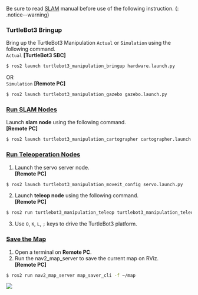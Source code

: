 Be sure to read [SLAM](http://emanual.robotis.com/docs/en/platform/turtlebot3/slam/#slam) manual before use of the following instruction.
{: .notice--warning}

### TurtleBot3 Bringup


Bring up the TurtleBot3 Manipulation `Actual` or `Simulation` using the following command.  
`Actual` **[TurtleBot3 SBC]**  
  ```bash
  $ ros2 launch turtlebot3_manipulation_bringup hardware.launch.py
  ```
OR  
`Simulation` **[Remote PC]**  
  ```bash
  $ ros2 launch turtlebot3_manipulation_gazebo gazebo.launch.py
  ```

### [Run SLAM Nodes](#run_slam_nodes)

Launch **slam node** using the following command.  
**[Remote PC]**   
  ```bash
$ ros2 launch turtlebot3_manipulation_cartographer cartographer.launch.py
  ```

### [Run Teleoperation Nodes](#run_teleoperation_nodes)  


1. Launch the servo server node.  
**[Remote PC]**
  ```bash
$ ros2 launch turtlebot3_manipulation_moveit_config servo.launch.py
  ```  

2. Launch **teleop node** using the following command.  
**[Remote PC]**
  ```bash
$ ros2 run turtlebot3_manipulation_teleop turtlebot3_manipulation_teleop
  ```

3. Use `O`, `K`, `L`, `;` keys to drive the TurtleBot3 platform.

### [Save the Map](#save_the_map)

1. Open a terminal on **Remote PC**. 
2. Run the nav2_map_server to save the current map on RViz.  
**[Remote PC]**  
```bash
$ ros2 run nav2_map_server map_saver_cli -f ~/map
```

  ![](/assets/images/platform/turtlebot3/manipulation/open_manipulator_slam.png)
